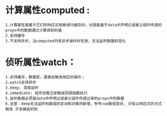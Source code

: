 # 计算属性computed :
    1.计算属性是基于它们的响应式依赖进行缓存的，也就是基于data中声明过或者父组件传递的props中的数据通过计算得到的值
    2.支持缓存
    3.不支持异步，当computed内有异步操作时无效，无法监听数据的变化

# 侦听属性watch：
    1.支持缓存，数据变，直接会触发相应的操作；
    2.watch支持异步
    3.deep: 深度监听
    4.immediate: 组件加载立即触发回调函数执行
    5.监听数据必须是data中声明过或者父组件传递过来的props中的数据
    6.注意：deep无法监听到数组的变动和对象的新增，参考vue数组变异, 只有以响应式的方式触发 才会被监听到